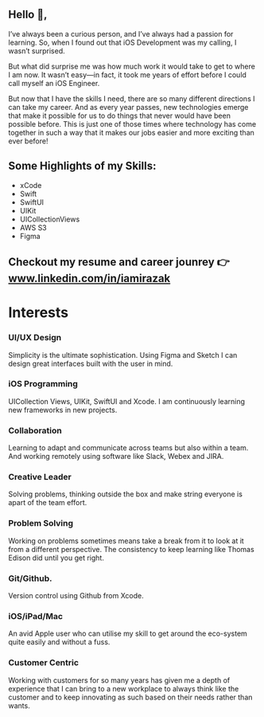 Hello 👋, 
-- 

I’ve always been a curious person, and I’ve always had a passion for learning. So, when I found out that iOS Development was my calling, I wasn’t surprised.

But what did surprise me was how much work it would take to get to where I am now. It wasn’t easy—in fact, it took me years of effort before I could call myself an iOS Engineer.

But now that I have the skills I need, there are so many different directions I can take my career. And as every year passes, new technologies emerge that make it possible for us to do things that never would have been possible before. This is just one of those times where technology has come together in such a way that it makes our jobs easier and more exciting than ever before!


Some Highlights of my Skills:
--

- xCode
- Swift
- SwiftUI
- UIKit
- UICollectionViews
- AWS S3
- Figma

Checkout my resume and career jounrey 👉 www.linkedin.com/in/iamirazak
--
# Interests
### UI/UX Design
Simplicity is the ultimate sophistication. Using Figma and Sketch I can design great interfaces built with the user in mind.

### iOS Programming
UICollection Views, UIKit, SwiftUI and Xcode. I am continuously learning new frameworks in new projects. 

### Collaboration
Learning to adapt and communicate across teams but also within a team. And working remotely using software like Slack, Webex and JIRA.

### Creative Leader
Solving problems, thinking outside the box and make string everyone is apart of the team effort.


### Problem Solving
Working on problems sometimes means take a break from it to look at it from a different perspective. The consistency to keep learning like Thomas Edison did until you get right.


### Git/Github.
Version control using Github from Xcode.

### iOS/iPad/Mac
An avid Apple user who can utilise my skill to get around the eco-system quite easily and without a fuss.

### Customer Centric
Working with customers for so many years has given me a depth of experience that I can bring to a new workplace to always think like the customer and to keep innovating as such based on their needs rather than wants.
<!---
ImranRazak1/ImranRazak1 is a ✨ special ✨ repository because its `README.md` (this file) appears on your GitHub profile.
You can click the Preview link to take a look at your changes.
--->
